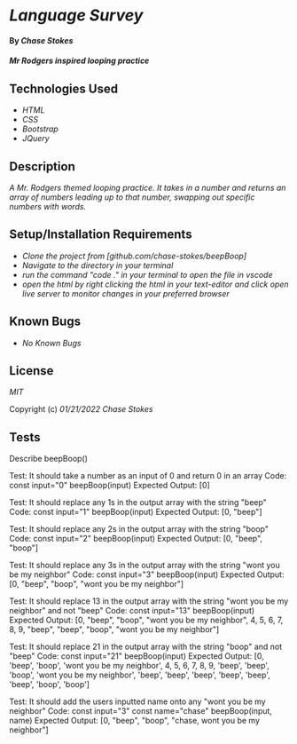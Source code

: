 # _Language Survey_

#### By _**Chase Stokes**_

#### _Mr Rodgers inspired looping practice_

## Technologies Used

* _HTML_
* _CSS_
* _Bootstrap_
* _JQuery_

## Description

_A Mr. Rodgers themed looping practice. It takes in a number and returns an array of numbers leading up to that number, swapping out specific numbers with words._

## Setup/Installation Requirements

* _Clone the project from [github.com/chase-stokes/beepBoop]_
* _Navigate to the directory in your terminal_
* _run the command "code ." in your terminal to open the file in vscode_
* _open the html by right clicking the html in your text-editor and click open live server to monitor changes in your preferred browser_

## Known Bugs

* _No Known Bugs_

## License

_MIT_

Copyright (c) _01/21/2022_ _Chase Stokes_

## Tests


Describe beepBoop()

Test: 
    It should take a number as an input of 0 and return 0 in an array
Code:
    const input="0"
    beepBoop(input)
Expected Output:
    [0]        

Test: 
    It should replace any 1s in the output array with the string "beep"
Code:
    const input="1"
    beepBoop(input)
Expected Output:
    [0, "beep"]        

Test: 
    It should replace any 2s in the output array with the string "boop"
Code:
    const input="2"
    beepBoop(input)
Expected Output:
    [0, "beep", "boop"]        

Test: 
    It should replace any 3s in the output array with the string "wont you be my neighbor"
Code:
    const input="3"
    beepBoop(input)
Expected Output:
    [0, "beep", "boop", "wont you be my neighbor"]        

Test: 
    It should replace 13 in the output array with the string "wont you be my neighbor" and not "beep"
Code:
    const input="13"
    beepBoop(input)
Expected Output:
    [0, "beep", "boop", "wont you be my neighbor", 4, 5, 6, 7, 8, 9, "beep", "beep", "boop", "wont you be my neighbor"]        

Test: 
    It should replace 21 in the output array with the string "boop" and not "beep"
Code:
    const input="21"
    beepBoop(input)
Expected Output:
    [0, 'beep', 'boop', 'wont you be my neighbor', 4, 5, 6, 7, 8, 9, 'beep', 'beep', 'boop', 'wont you be my neighbor', 'beep', 'beep', 'beep', 'beep', 'beep', 'beep', 'boop', 'boop']

Test: 
    It should add the users inputted name onto any "wont you be my neighbor"
Code:
    const input="3"
    const name="chase"
    beepBoop(input, name)
Expected Output:
    [0, "beep", "boop", "chase, wont you be my neighbor"]      